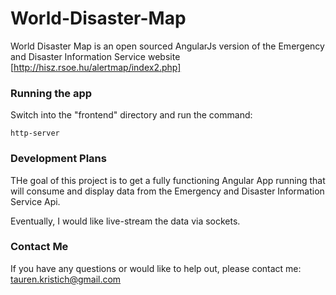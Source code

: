 # World-Disaster-Map
World Disaster Map is an open sourced AngularJs version of the Emergency and Disaster Information Service website [http://hisz.rsoe.hu/alertmap/index2.php]

### Running the app
Switch into the "frontend" directory and run the command:

    http-server
    
### Development Plans
THe goal of this project is to get a fully functioning Angular App running that will consume and display data from the 
Emergency and Disaster Information Service Api. 

Eventually, I would like live-stream the data via sockets. 

    
### Contact Me
If you have any questions or would like to help out, please contact me: tauren.kristich@gmail.com
